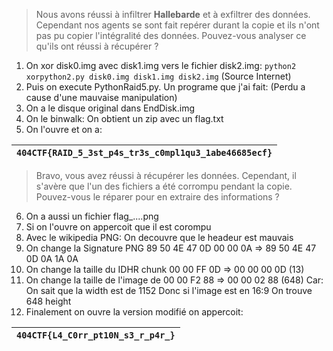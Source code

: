 > Nous avons réussi à infiltrer **Hallebarde** et à exfiltrer des données. Cependant nos agents se sont fait repérer durant la copie et ils n'ont pas pu copier l'intégralité des données. Pouvez-vous analyser ce qu'ils ont réussi à récupérer ?

1. On xor disk0.img avec disk1.img vers le fichier disk2.img:
   `python2 xorpython2.py disk0.img disk1.img disk2.img` (Source Internet)
2. Puis on execute PythonRaid5.py. Un programe que j'ai fait: (Perdu a cause d'une mauvaise manipulation)
3. On a le disque original dans EndDisk.img
4. On le binwalk: On obtient un zip avec un flag.txt
5. On l'ouvre et on a:


| `404CTF{RAID_5_3st_p4s_tr3s_c0mpl1qu3_1abe46685ecf}` |
| ------------------------------------------------------ |

> Bravo, vous avez réussi à récupérer les données. Cependant, il s'avère que l'un des fichiers a été corrompu pendant la copie. Pouvez-vous le réparer pour en extraire des informations ?

6. On a aussi un fichier flag_....png
7. Si on l'ouvre on appercoit que il est corompu
8. Avec le wikipedia PNG: On decouvre que le headeur est mauvais
9. On change la Signature PNG 89 50 4E 47 0D 00 00 0A => 89 50 4E 47 0D 0A 1A 0A
10. On change la taille du IDHR chunk 00 00 FF 0D => 00 00 00 0D (13)
11. On change la taille de l'image de 00 00 F2 88 => 00 00 02 88 (648)
    Car: On sait que la width est de 1152 Donc si l'image est en 16:9 On trouve 648 height
12. Finalement on ouvre la version modifié on appercoit:


| `404CTF{L4_C0rr_pt10N_s3_r_p4r_}` |
| ----------------------------------- |
